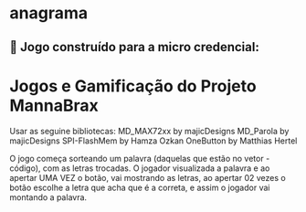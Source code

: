 # anagrama
## 🌱 Jogo construído para a micro credencial:
#  Jogos e Gamificação do Projeto MannaBrax
Usar as seguine bibliotecas:
 MD_MAX72xx by majicDesigns
 MD_Parola by majicDesigns
 SPI-FlashMem by Hamza Ozkan
 OneButton by Matthias Hertel

 O jogo começa sorteando um palavra (daquelas que estão no vetor - código), com as letras trocadas.
 O jogador visualizada a palavra e ao apertar UMA VEZ o botão, vai mostrando as letras, ao apertar 02 vezes o botão escolhe a letra que acha que é a correta, e assim o jogador vai montando a palavra.
